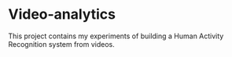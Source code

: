# Video-analytics
This project contains my experiments of building a Human Activity Recognition system from videos.
